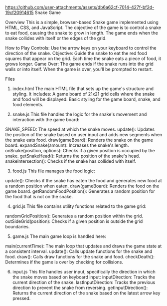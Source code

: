 
https://github.com/user-attachments/assets/db6a62cf-7014-427f-bf2d-19cf20914615
Snake Game

Overview
This is a simple, browser-based Snake game implemented using HTML, CSS, and JavaScript. The objective of the game is to control a snake to eat food, causing the snake to grow in length. The game ends when the snake collides with itself or the edges of the grid.

How to Play
Controls: Use the arrow keys on your keyboard to control the direction of the snake.
Objective: Guide the snake to eat the red food squares that appear on the grid. Each time the snake eats a piece of food, it grows longer.
Game Over: The game ends if the snake runs into the grid walls or into itself. When the game is over, you'll be prompted to restart.


Files

1. index.html
The main HTML file that sets up the game's structure and styling. 
It includes:
A game board of 21x21 grid cells where the snake and food will be displayed.
Basic styling for the game board, snake, and food elements.


2. snake.js
This file handles the logic for the snake's movement and interaction with the game board:

SNAKE_SPEED: The speed at which the snake moves.
update(): Updates the position of the snake based on user input and adds new segments when the snake eats food.
draw(gameBoard): Renders the snake on the game board.
expandSnake(amount): Increases the snake's length.
onSnake(position, options): Checks if a given position is occupied by the snake.
getSnakeHead(): Returns the position of the snake's head.
snakeIntersection(): Checks if the snake has collided with itself.

3. food.js
This file manages the food logic:

update(): Checks if the snake has eaten the food and generates new food at a random position when eaten.
draw(gameBoard): Renders the food on the game board.
getRandomFoodPosition(): Generates a random position for the food that is not on the snake.

4. grid.js
This file contains utility functions related to the game grid:

randomGridPosition(): Generates a random position within the grid.
outSideGrid(position): Checks if a given position is outside the grid boundaries.

5. game.js
The main game loop is handled here:

main(currentTime): The main loop that updates and draws the game state at a consistent interval.
update(): Calls update functions for the snake and food.
draw(): Calls draw functions for the snake and food.
checkDeath(): Determines if the game is over by checking for collisions.

6. input.js
This file handles user input, specifically the direction in which the snake moves based on keyboard input:
inputDirection: Tracks the current direction of the snake.
lastInputDirection: Tracks the previous direction to prevent the snake from reversing.
getInputDirection(): Returns the current direction of the snake based on the latest arrow key pressed.
